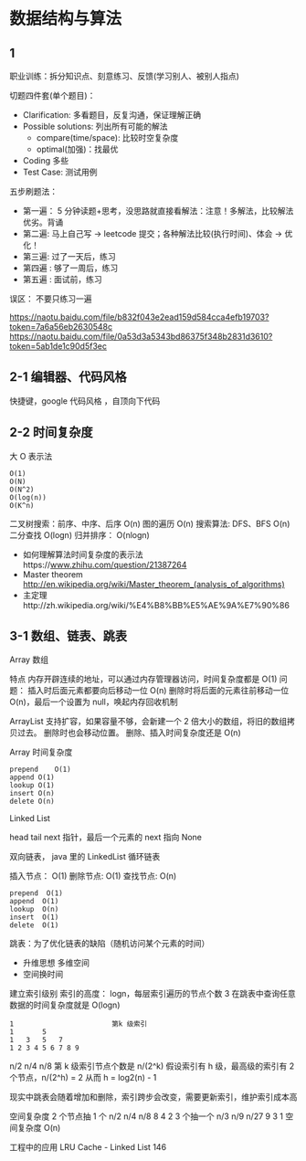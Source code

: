 # 数据结构与算法

## 1

职业训练：拆分知识点、刻意练习、反馈(学习别人、被别人指点)

切题四件套(单个题目)：

-   Clarification: 多看题目，反复沟通，保证理解正确
-   Possible solutions: 列出所有可能的解法
    -   compare(time/space): 比较时空复杂度
    -   optimal(加强)：找最优
-   Coding 多些
-   Test Case: 测试用例

五步刷题法：

-   第一遍： 5 分钟读题+思考，没思路就直接看解法：注意！多解法，比较解法优劣。背诵
-   第二遍: 马上自己写 -> leetcode 提交；各种解法比较(执行时间)、体会 -> 优化！
-   第三遍: 过了一天后，练习
-   第四遍 : 够了一周后，练习
-   第五遍 : 面试前，练习

误区： 不要只练习一遍

https://naotu.baidu.com/file/b832f043e2ead159d584cca4efb19703?token=7a6a56eb2630548c
https://naotu.baidu.com/file/0a53d3a5343bd86375f348b2831d3610?token=5ab1de1c90d5f3ec

## 2-1 编辑器、代码风格

快捷键，google 代码风格 ，自顶向下代码

## 2-2 时间复杂度

大 O 表示法

```
O(1)
O(N)
O(N^2)
O(log(n))
O(K^n)
```

二叉树搜索：前序、中序、后序 O(n)
图的遍历 O(n)
搜索算法: DFS、BFS O(n)
二分查找 O(logn)
归并排序： O(nlogn)

-   如何理解算法时间复杂度的表示法https://www.zhihu.com/question/21387264
-   Master theorem http://en.wikipedia.org/wiki/Master_theorem_(analysis_of_algorithms)
-   主定理http://zh.wikipedia.org/wiki/%E4%B8%BB%E5%AE%9A%E7%90%86

## 3-1 数组、链表、跳表

Array 数组

特点
内存开辟连续的地址，可以通过内存管理器访问，时间复杂度都是 O(1)
问题：
插入时后面元素都要向后移动一位 O(n)
删除时将后面的元素往前移动一位 O(n)，最后一个设置为 null，唤起内存回收机制

ArrayList 支持扩容，如果容量不够，会新建一个 2 倍大小的数组，将旧的数组拷贝过去。
删除时也会移动位置。 删除、插入时间复杂度还是 O(n)

Array 时间复杂度

```
prepend    O(1)
append O(1)
lookup O(1)
insert O(n)
delete O(n)
```

Linked List

head
tail
next 指针，最后一个元素的 next 指向 None

双向链表， java 里的 LinkedList
循环链表

插入节点： O(1)
删除节点: O(1)
查找节点: O(n)

```
prepend  O(1)
append  O(1)
lookup  O(n)
insert  O(1)
delete  O(1)
```

跳表：为了优化链表的缺陷（随机访问某个元素的时间）

-   升维思想 多维空间
-   空间换时间

建立索引级别
索引的高度： logn，每层索引遍历的节点个数 3
在跳表中查询任意数据的时间复杂度就是 O(logn)

```
1                        第k 级索引
1       5
1   3   5   7
1 2 3 4 5 6 7 8 9
```

n/2 n/4 n/8 第 k 级索引节点个数是 n/(2^k)
假设索引有 h 级，最高级的索引有 2 个节点，n/(2^h) = 2 从而 h = log2(n) - 1

现实中跳表会随着增加和删除，索引跨步会改变，需要更新索引，维护索引成本高

空间复杂度
2 个节点抽 1 个 n/2 n/4 n/8 8 4 2
3 个抽一个 n/3 n/9 n/27 9 3 1
空间复杂度 O(n)

工程中的应用
LRU Cache - Linked List 146
